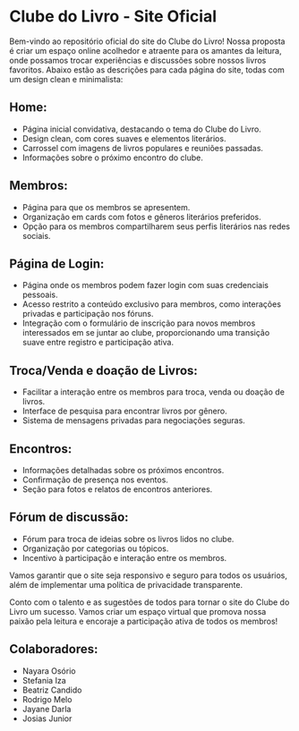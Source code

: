 # Clube do Livro - Site Oficial

Bem-vindo ao repositório oficial do site do Clube do Livro! Nossa proposta é criar um espaço online acolhedor e atraente para os amantes da leitura, onde possamos trocar experiências e discussões sobre nossos livros favoritos. Abaixo estão as descrições para cada página do site, todas com um design clean e minimalista:

## Home:
- Página inicial convidativa, destacando o tema do Clube do Livro.
- Design clean, com cores suaves e elementos literários.
- Carrossel com imagens de livros populares e reuniões passadas.
- Informações sobre o próximo encontro do clube.

## Membros:
- Página para que os membros se apresentem.
- Organização em cards com fotos e gêneros literários preferidos.
- Opção para os membros compartilharem seus perfis literários nas redes sociais.

## Página de Login:
- Página onde os membros podem fazer login com suas credenciais pessoais.
- Acesso restrito a conteúdo exclusivo para membros, como interações privadas e participação nos fóruns.
- Integração com o formulário de inscrição para novos membros interessados em se juntar ao clube, proporcionando uma transição suave entre registro e participação ativa.


## Troca/Venda e doação de Livros:
- Facilitar a interação entre os membros para troca, venda ou doação de livros.
- Interface de pesquisa para encontrar livros por gênero.
- Sistema de mensagens privadas para negociações seguras.

## Encontros:
- Informações detalhadas sobre os próximos encontros.
- Confirmação de presença nos eventos.
- Seção para fotos e relatos de encontros anteriores.

## Fórum de discussão:
- Fórum para troca de ideias sobre os livros lidos no clube.
- Organização por categorias ou tópicos.
- Incentivo à participação e interação entre os membros.

Vamos garantir que o site seja responsivo e seguro para todos os usuários, além de implementar uma política de privacidade transparente.

Conto com o talento e as sugestões de todos para tornar o site do Clube do Livro um sucesso. Vamos criar um espaço virtual que promova nossa paixão pela leitura e encoraje a participação ativa de todos os membros!

## Colaboradores:
- Nayara Osório
- Stefania Iza
- Beatriz Candido
- Rodrigo Melo
- Jayane Darla
- Josias Junior


